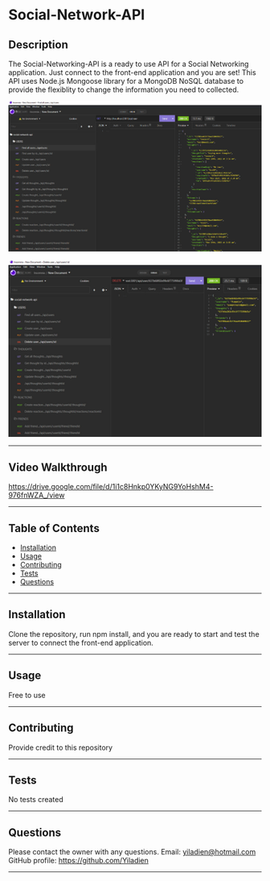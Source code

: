 # Social-Network-API

## Description

The Social-Networking-API is a ready to use API for a Social Networking application. Just connect to the front-end application and you are set! This API uses Node.js Mongoose library for a MongoDB NoSQL database to provide the flexiblity to change the information you need to collected.

![Display of the get all users route and results](./public/assets/images/users-route.jpg)

![Display of the delete user route and result](./public/assets/images/delete-user.jpg)

---

## Video Walkthrough

https://drive.google.com/file/d/1i1c8Hnkp0YKyNG9YoHshM4-976fnWZA_/view

---

## Table of Contents

- [Installation](#installation)
- [Usage](#usage)
- [Contributing](#contributing)
- [Tests](#tests)
- [Questions](#questions)

---

## Installation

Clone the repository, run npm install, and you are ready to start and test the server to connect the front-end application.

---

## Usage

Free to use

---

## Contributing

Provide credit to this repository

---

## Tests

No tests created

---

## Questions

Please contact the owner with any questions.
Email: yiladien@hotmail.com
GitHub profile: https://github.com/Yiladien

---
